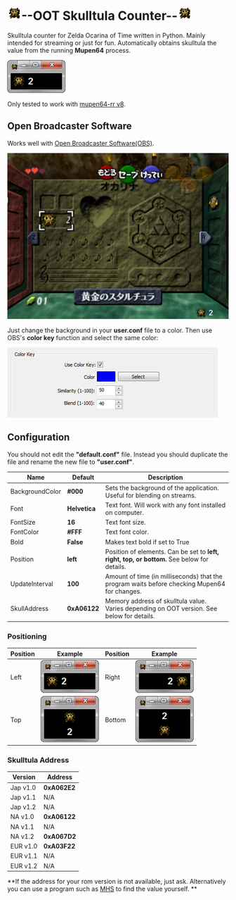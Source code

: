# ![](icon.gif)--OOT Skulltula Counter--![](icon.gif)

Skulltula counter for Zelda Ocarina of Time written in Python.
Mainly intended for streaming or just for fun.
Automatically obtains skulltula the value from the running
**Mupen64** process.

![](readme/gui.png)

Only tested to work with
[mupen64-rr v8](https://code.google.com/p/mupen64-rr/mupen64-rr).


## Open Broadcaster Software

Works well with [Open Broadcaster Software(OBS)](https://obsproject.com/).

![](readme/stream.png)

Just change the background in your **user.conf** file to a color. Then
use OBS's **color key** function and select the same color:  

![](readme/colorkey.png)  


## Configuration

You should not edit the **"default.conf"** file. Instead you
should duplicate the file and rename the new file to **"user.conf"**.

| Name            | Default       | Description                                                                                  |
| ----------------| ------------- | -------------------------------------------------------------------------------------------- |
| BackgroundColor | **#000**      | Sets the background of the application. Useful for blending on streams.                      |
| Font            | **Helvetica** | Text font. Will work with any font installed on computer.                                    |
| FontSize        | **16**        | Text font size.                                                                              |
| FontColor       | **#FFF**      | Text font color.                                                                             |
| Bold            | **False**     | Makes text bold if set to True                                                               |
| Position        | **left**      | Position of elements. Can be set to **left, right, top, or bottom.** See below for details.  |
| UpdateInterval  | **100**       | Amount of time (in milliseconds) that the program waits before checking Mupen64 for changes. |
| SkullAddress    | **0xA06122**  | Memory address of skulltula value. Varies depending on OOT version. See below for details.   |


### Positioning

| Position | Example             | Position | Example                |
| -------- | ------------------- | -------- | ---------------------- |
| Left     | ![](readme/gui.png) | Right    | ![](readme/right.png)  |
| Top      | ![](readme/top.png) | Bottom   | ![](readme/bottom.png) |

### Skulltula Address

| Version  | Address      |
| -------- | ------------ |
| Jap v1.0 | **0xA062E2** |
| Jap v1.1 | N/A          |
| Jap v1.2 | N/A          |
| NA  v1.0 | **0xA06122** |
| NA  v1.1 | N/A          |
| NA  v1.2 | **0xA067D2** |
| EUR v1.0 | **0xA03F22** |
| EUR v1.1 | N/A          |
| EUR v1.2 | N/A          |

**If the address for your rom version is not available, just ask. Alternatively
you can use a program such as [MHS](http://memoryhacking.com/download.php) to
find the value yourself.  **
